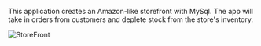This application creates an Amazon-like storefront with MySql. The app will take in orders from customers and deplete stock from the store's inventory.

![StoreFront](C:\Users\djdeo\Pictures/home.png)
